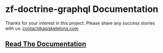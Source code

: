 zf-doctrine-graphql Documentation
======================================

Thanks for your interest in this project.  Please share any success stories
with us: [contact@apiskeletons.com](mailto:contact@apiskeletons.com)

[Read The Documentation](https://zf-doctrine-graphql.readthedocs.io/en/latest/)
------------------------
